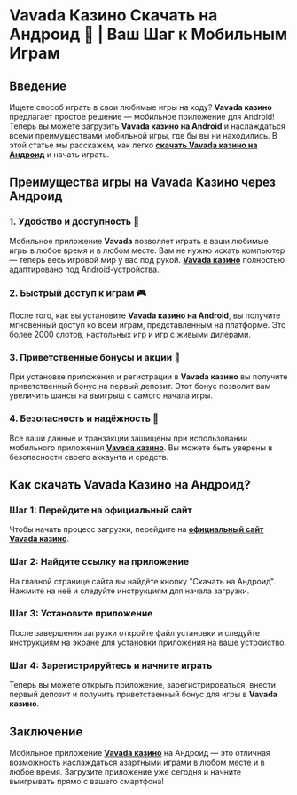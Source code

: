 # Vavada Казино Скачать на Андроид 🎰 | Ваш Шаг к Мобильным Играм

## Введение

Ищете способ играть в свои любимые игры на ходу? **Vavada казино** предлагает простое решение — мобильное приложение для Android! Теперь вы можете загрузить **Vavada казино на Android** и наслаждаться всеми преимуществами мобильной игры, где бы вы ни находились. В этой статье мы расскажем, как легко **[скачать Vavada казино на Андроид](https://vavadapartner.pro/?promo=ea5c9275-6854-4505-94fc-95ab18221945-linkb2)** и начать играть.

## Преимущества игры на Vavada Казино через Андроид

### 1. Удобство и доступность 📱

Мобильное приложение **Vavada** позволяет играть в ваши любимые игры в любое время и в любом месте. Вам не нужно искать компьютер — теперь весь игровой мир у вас под рукой. **[Vavada казино](https://vavadapartner.pro/?promo=ea5c9275-6854-4505-94fc-95ab18221945-linkb2)** полностью адаптировано под Android-устройства.

### 2. Быстрый доступ к играм 🎮

После того, как вы установите **Vavada казино на Android**, вы получите мгновенный доступ ко всем играм, представленным на платформе. Это более 2000 слотов, настольных игр и игр с живыми дилерами.

### 3. Приветственные бонусы и акции 🎁

При установке приложения и регистрации в **Vavada казино** вы получите приветственный бонус на первый депозит. Этот бонус позволит вам увеличить шансы на выигрыш с самого начала игры.

### 4. Безопасность и надёжность 💼

Все ваши данные и транзакции защищены при использовании мобильного приложения **[Vavada казино](https://vavadapartner.pro/?promo=ea5c9275-6854-4505-94fc-95ab18221945-linkb2)**. Вы можете быть уверены в безопасности своего аккаунта и средств.

## Как скачать Vavada Казино на Андроид?

### Шаг 1: Перейдите на официальный сайт

Чтобы начать процесс загрузки, перейдите на **[официальный сайт Vavada казино](https://vavadapartner.pro/?promo=ea5c9275-6854-4505-94fc-95ab18221945-linkb2)**.

### Шаг 2: Найдите ссылку на приложение

На главной странице сайта вы найдёте кнопку "Скачать на Андроид". Нажмите на неё и следуйте инструкциям для начала загрузки.

### Шаг 3: Установите приложение

После завершения загрузки откройте файл установки и следуйте инструкциям на экране для установки приложения на ваше устройство.

### Шаг 4: Зарегистрируйтесь и начните играть

Теперь вы можете открыть приложение, зарегистрироваться, внести первый депозит и получить приветственный бонус для игры в **Vavada казино**.

## Заключение

Мобильное приложение **[Vavada казино](https://vavadapartner.pro/?promo=ea5c9275-6854-4505-94fc-95ab18221945-linkb2)** на Андроид — это отличная возможность наслаждаться азартными играми в любом месте и в любое время. Загрузите приложение уже сегодня и начните выигрывать прямо с вашего смартфона!
